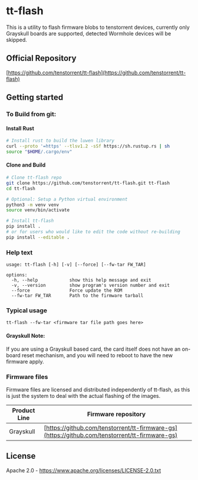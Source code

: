 # tt-flash

This is a utility to flash firmware blobs to tenstorrent devices, currently only Grayskull boards are supported, detected Wormhole devices will be skipped.

## Official Repository

[https://github.com/tenstorrent/tt-flash](https://github.com/tenstorrent/tt-flash)

## Getting started

### To Build from git:

#### Install Rust
```sh
# Install rust to build the luwen library
curl --proto '=https' --tlsv1.2 -sSf https://sh.rustup.rs | sh
source "$HOME/.cargo/env"
```

#### Clone and Build

```sh
# Clone tt-flash repo
git clone https://github.com/tenstorrent/tt-flash.git tt-flash
cd tt-flash

# Optional: Setup a Python virtual environment
python3 -m venv venv
source venv/bin/activate

# Install tt-flash
pip install .
# or for users who would like to edit the code without re-building
pip install --editable .
```

### Help text 
```
usage: tt-flash [-h] [-v] [--force] [--fw-tar FW_TAR] 

options:
  -h, --help            show this help message and exit
  -v, --version         show program's version number and exit
  --force               Force update the ROM
  --fw-tar FW_TAR       Path to the firmware tarball
```

### Typical usage
```
tt-flash --fw-tar <firmware tar file path goes here>
```

#### Grayskull Note:
If you are using a Grayskull based card, the card itself does not have an on-board reset mechanism, and you will need to reboot to have the new firmware apply.

### Firmware files
Firmware files are licensed and distributed independently of tt-flash, as this is just the system to deal with the actual flashing of the images.

| Product Line | Firmware repository |
| --- | --- |
| Grayskull | [https://github.com/tenstorrent/tt-firmware-gs](https://github.com/tenstorrent/tt-firmware-gs)

## License

Apache 2.0 - https://www.apache.org/licenses/LICENSE-2.0.txt
